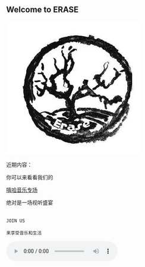 ## Welcome to ERASE

<img src="eraselogo.jpg">

近期内容：

<p>你可以来看看我们的 </p>

[嘻哈音乐专场](https://mp.weixin.qq.com/s/UBlBFh8MkVT1pRS-ke0yKg) 

<p>绝对是一场视听盛宴 </p>


```markdown

JOIN US

来享受音乐和生活

```
<audio controls="controls">
  <source src="Radiohead - Spectre.mp3" type="audio/mp3" />

支持我们
<iframe src="支付.html" frameborder="0"></iframe>
